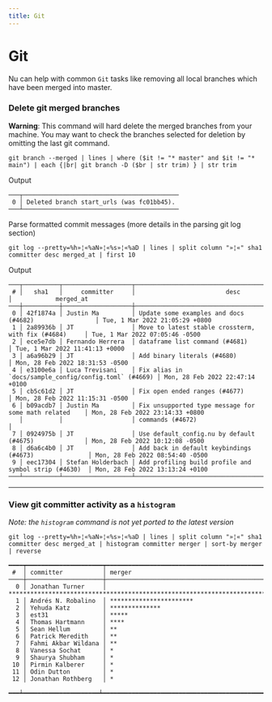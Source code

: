 ```yaml
---
title: Git
---
```


# Git

Nu can help with common `Git` tasks like removing all local branches which have been merged into master.

### Delete git merged branches

**Warning**: This command will hard delete the merged branches from your machine. You may want to check the branches selected for deletion by omitting the last git command.

```nu
git branch --merged | lines | where ($it != "* master" and $it != "* main") | each {|br| git branch -D ($br | str trim) } | str trim
```

Output

```
───┬───────────────────────────────────────────
 0 │ Deleted branch start_urls (was fc01bb45).
───┴───────────────────────────────────────────
```

Parse formatted commit messages (more details in the parsing git log section)

```nu
git log --pretty=%h»¦«%aN»¦«%s»¦«%aD | lines | split column "»¦«" sha1 committer desc merged_at | first 10
```

Output

```
───┬──────────┬───────────────────┬───────────────────────────────────────────────────────┬─────────────────────────────────
 # │   sha1   │     committer     │                         desc                          │            merged_at
───┼──────────┼───────────────────┼───────────────────────────────────────────────────────┼─────────────────────────────────
 0 │ 42f1874a │ Justin Ma         │ Update some examples and docs (#4682)                 │ Tue, 1 Mar 2022 21:05:29 +0800
 1 │ 2a89936b │ JT                │ Move to latest stable crossterm, with fix (#4684)     │ Tue, 1 Mar 2022 07:05:46 -0500
 2 │ ece5e7db │ Fernando Herrera  │ dataframe list command (#4681)                        │ Tue, 1 Mar 2022 11:41:13 +0000
 3 │ a6a96b29 │ JT                │ Add binary literals (#4680)                           │ Mon, 28 Feb 2022 18:31:53 -0500
 4 │ e3100e6a │ Luca Trevisani    │ Fix alias in `docs/sample_config/config.toml` (#4669) │ Mon, 28 Feb 2022 22:47:14 +0100
 5 │ cb5c61d2 │ JT                │ Fix open ended ranges (#4677)                         │ Mon, 28 Feb 2022 11:15:31 -0500
 6 │ b09acdb7 │ Justin Ma         │ Fix unsupported type message for some math related    │ Mon, 28 Feb 2022 23:14:33 +0800
   │          │                   │ commands (#4672)                                      │
 7 │ 0924975b │ JT                │ Use default_config.nu by default (#4675)              │ Mon, 28 Feb 2022 10:12:08 -0500
 8 │ d6a6c4b0 │ JT                │ Add back in default keybindings (#4673)               │ Mon, 28 Feb 2022 08:54:40 -0500
 9 │ eec17304 │ Stefan Holderbach │ Add profiling build profile and symbol strip (#4630)  │ Mon, 28 Feb 2022 13:13:24 +0100
───┴──────────┴───────────────────┴───────────────────────────────────────────────────────┴─────────────────────────────────
```

---

### View git committer activity as a `histogram`

_Note: the `histogram` command is not yet ported to the latest version_

```nu
git log --pretty=%h»¦«%aN»¦«%s»¦«%aD | lines | split column "»¦«" sha1 committer desc merged_at | histogram committer merger | sort-by merger | reverse
```

```
━━━━┯━━━━━━━━━━━━━━━━━━━━━┯━━━━━━━━━━━━━━━━━━━━━━━━━━━━━━━━━━━━━━━━━━━━━━━━━━━━━━━━━━━━━━━━━━━━━━━━━━━━━━━━━━━━━━━━━━━━━━━━━━━━━━
 #  │ committer           │ merger
────┼─────────────────────┼──────────────────────────────────────────────────────────────────────────────────────────────────────
  0 │ Jonathan Turner     │ ****************************************************************************************************
  1 │ Andrés N. Robalino  │ ***********************
  2 │ Yehuda Katz         │ **************
  3 │ est31               │ *****
  4 │ Thomas Hartmann     │ ****
  5 │ Sean Hellum         │ **
  6 │ Patrick Meredith    │ **
  7 │ Fahmi Akbar Wildana │ **
  8 │ Vanessa Sochat      │ *
  9 │ Shaurya Shubham     │ *
 10 │ Pirmin Kalberer     │ *
 11 │ Odin Dutton         │ *
 12 │ Jonathan Rothberg   │ *
 ━━━┷━━━━━━━━━━━━━━━━━━━━━┷━━━━━━━━━━━━━━━━━━━━━━━━━━━━━━━━━━━━━━━━━━━━━━━━━━━━━━━━━━━━━━━━━━━━━━━━━━━━━━━━━━━━━━━━━━━━━━━━━━━━━━
```
